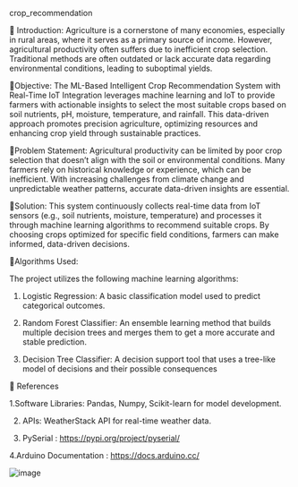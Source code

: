  crop_recommendation
 
💫 Introduction:
Agriculture is a cornerstone of many economies, especially in rural areas, where it serves as a primary source of income. However, agricultural productivity often suffers due to inefficient crop selection. Traditional methods are often outdated or lack accurate data regarding environmental conditions, leading to suboptimal yields.

💫Objective: The ML-Based Intelligent Crop Recommendation System with Real-Time IoT Integration leverages machine learning and IoT to provide farmers with actionable insights to select the most suitable crops based on soil nutrients, pH, moisture, temperature, and rainfall. This data-driven approach promotes precision agriculture, optimizing resources and enhancing crop yield through sustainable practices.

💫Problem Statement:
Agricultural productivity can be limited by poor crop selection that doesn’t align with the soil or environmental conditions. Many farmers rely on historical knowledge or experience, which can be inefficient. With increasing challenges from climate change and unpredictable weather patterns, accurate data-driven insights are essential.

💫Solution: This system continuously collects real-time data from IoT sensors (e.g., soil nutrients, moisture, temperature) and processes it through machine learning algorithms to recommend suitable crops. By choosing crops optimized for specific field conditions, farmers can make informed, data-driven decisions.

💫Algorithms Used:

The project utilizes the following machine learning algorithms:
1. Logistic Regression: A basic classification model used to predict categorical outcomes.
 
2. Random Forest Classifier: An ensemble learning method that builds multiple decision trees and
merges them to get a more accurate and stable prediction.

3. Decision Tree Classifier: A decision support tool that uses a tree-like model of decisions and their
possible consequences

💫 References

1.Software Libraries: Pandas, Numpy, Scikit-learn for model development.

2. APIs: WeatherStack API for real-time weather data.
   
3. PySerial : https://pypi.org/project/pyserial/
   
4.Arduino Documentation : https://docs.arduino.cc/


![image](https://github.com/user-attachments/assets/24e4a593-0f2c-41b7-bbd7-e6c825566f84)


